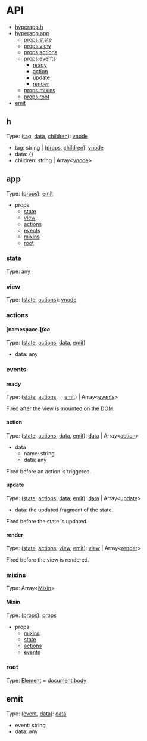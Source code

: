 # API

* [hyperapp.h](#h)
* [hyperapp.app](#app)
  * [props.state](#state)
  * [props.view](#view)
  * [props.actions](#actions)
  * [props.events](#events)
    * [ready](#ready)
    * [action](#action)
    * [update](#update)
    * [render](#render)
  * [props.mixins](#mixins)
  * [props.root](#root)
* [emit](#emit)

## h

[vnode]: /docs/core.md#virtual-nodes

Type: ([tag](#h-tag), [data](#h-data), [children](#h-children)): [vnode]

* <a name="h-tag"></a>tag: string | ([props](#h-data), [children](#h-children)): [vnode]
* <a name="h-data"></a>data: {}
* <a name="h-children"></a>children: string | Array\<[vnode]\>

## app

Type: ([props](#app-props)): [emit](#emit)

* <a name="app-props"></a> props
  * [state](#state)
  * [view](#view)
  * [actions](#actions)
  * [events](#events)
  * [mixins](#mixins)
  * [root](#root)

### state

Type: any

### view

Type: ([state](#state), [actions](#actions)): [vnode]

### actions
#### <a name="actions-foo"></a>[namespace.]_foo_

Type: ([state](#state), [actions](#actions), [data](#actions-data), [emit](#emit))

* <a name="actions-data"></a> data: any

### events
#### ready

Type: ([state](#state), [actions](#actions), _, [emit](#emit)) | Array\<[events](#ready)\>

Fired after the view is mounted on the DOM.

#### action

Type: ([state](#state), [actions](#actions), [data](#action-data), [emit](#emit)): [data](#action-data) | Array\<[action](#action)\>

* <a name="action-data"></a>data
  * name: string
  * data: any

Fired before an action is triggered.

#### update

Type: ([state](#state), [actions](#actions), [data](#update-data), [emit](#emit)): [data](#update-data) | Array\<[update](#update)\>

* <a name="update-data"></a>data: the updated fragment of the state.

Fired before the state is updated.

#### render

Type: ([state](#state), [actions](#actions), [view](#view), [emit](#emit)): [view](#view) | Array\<[render](#render)\>

Fired before the view is rendered.

### mixins

Type: Array\<[Mixin](#mixins-mixin)\>

#### <a name="mixins-mixin"></a>Mixin

Type: ([props](#app-props)): [props](#mixin-props)

* <a name="mixin-props"></a>props
  * [mixins](#mixins)
  * [state](#state)
  * [actions](#actions)
  * [events](#events)

### root

Type: [Element](https://developer.mozilla.org/en-US/docs/Web/API/Element) = [document.body](https://developer.mozilla.org/en-US/docs/Web/API/Document/body)

## emit

Type: ([event](#emit-event), [data](#emit-data)): [data](#emit-data)

* <a name="emit-event"></a>event: string
* <a name="emit-data"></a>data: any
